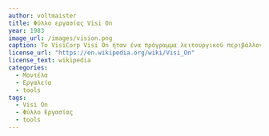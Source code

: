 ```yaml
---
author: voltmaister
title: Φύλλο εργασίας Visi On
year: 1983
image_url: /images/vision.png
caption: Το VisiCorp Visi On ήταν ένα πρόγραμμα λειτουργικού περιβάλλοντος με γραφική διεπαφή χρήστη για προσωπικούς υπολογιστές συμβατούς με την IBM που έτρεχαν MS-DOS. Αν και το Visi On δεν ήταν ποτέ δημοφιλές, καθώς είχε απότομες ελάχιστες απαιτήσεις συστήματος για την εποχή του, αποτέλεσε σημαντική επιρροή στη μετέπειτα ανάπτυξη των Microsoft Windows. 
license_url: "https://en.wikipedia.org/wiki/Visi_On"
license_text: wikipedia
categories:
  - Μοντέλα
  - Εργαλεία
  - tools
tags:
  - Visi On
  - Φύλλο Εργασίας
  - tools
---
```

